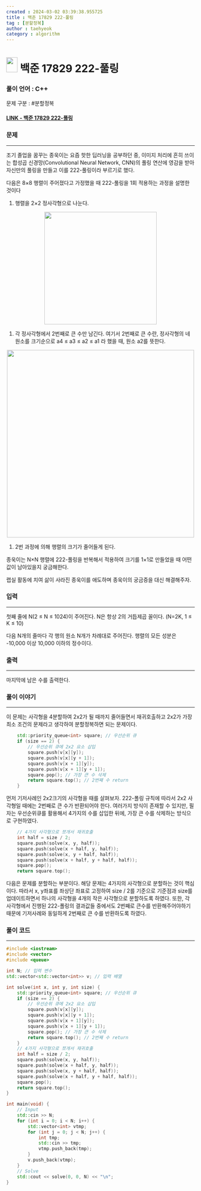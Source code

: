 ```yaml
---
created : 2024-03-02 03:39:38.955725
title : 백준 17829 222-풀링
tag : [분할정복]
author : taehyeok
category : algorithm
---
```

# <img src="https://d2gd6pc034wcta.cloudfront.net/tier/9.svg" width="30" height="40"> 백준 17829 222-풀링


### 풀이 언어 : C++

문제 구분 : #분할정복
#### [LINK - 백준 17829 222-풀링](https://www.acmicpc.net/problem/17829)

### 문제

<hr>


조기 졸업을 꿈꾸는 종욱이는 요즘 핫한 딥러닝을 공부하던 중, 이미지 처리에 흔히 쓰이는 합성곱 신경망(Convolutional Neural Network, CNN)의 풀링 연산에 영감을 받아 자신만의 풀링을 만들고 이를 222-풀링이라 부르기로 했다.

다음은 8×8 행렬이 주어졌다고 가정했을 때 222-풀링을 1회 적용하는 과정을 설명한 것이다

1. 행렬을 2×2 정사각형으로 나눈다.

<center> <img src="https://upload.acmicpc.net/61c48878-d2bb-4680-a7d3-8f9922f3c30f/-/preview/" width="300"> </center>

1. 각 정사각형에서 2번째로 큰 수만 남긴다. 여기서 2번째로 큰 수란, 정사각형의 네 원소를 크기순으로 a4 ≤ a3 ≤ a2 ≤ a1 라 했을 때, 원소 a2를 뜻한다.

<center> <img src="https://upload.acmicpc.net/c2d98fd8-f0dd-4ab4-8fe7-f360e74fa86e/-/preview/" width="500"> </center>

1. 2번 과정에 의해 행렬의 크기가 줄어들게 된다.

종욱이는 N×N 행렬에 222-풀링을 반복해서 적용하여 크기를 1×1로 만들었을 때 어떤 값이 남아있을지 궁금해한다.

랩실 활동에 치여 삶이 사라진 종욱이를 애도하며 종욱이의 궁금증을 대신 해결해주자.
### 입력

<hr>


첫째 줄에 N(2 ≤ N ≤ 1024)이 주어진다. N은 항상 2의 거듭제곱 꼴이다. (N=2K, 1 ≤ K ≤ 10)

다음 N개의 줄마다 각 행의 원소 N개가 차례대로 주어진다. 행렬의 모든 성분은 -10,000 이상 10,000 이하의 정수이다. 
### 출력

<hr>


마지막에 남은 수를 출력한다.
### 풀이 이야기

<hr>


이 문제는 사각형을 4분할하여 2x2가 될 때까지 줄어들면서 재귀호출하고 2x2가 가장 최소 조건의 문제라고 생각하여 분할정복하면 되는 문제이다.

```c++
    std::priority_queue<int> square; // 우선순위 큐
    if (size == 2) {
        // 우선순위 큐에 2x2 요소 삽입
        square.push(v[x][y]);
        square.push(v[x][y + 1]);
        square.push(v[x + 1][y]);
        square.push(v[x + 1][y + 1]);
        square.pop(); // 가장 큰 수 삭제
        return square.top(); // 2번째 수 return
    }
```
먼저 기저사례인 2x2크기의 사각형을 때를 살펴보자. 222-폴링 규칙에 따라서 2x2 사각형일 때에는 2번째로 큰 수가 반환되어야 한다. 여러가지 방식이 존재할 수 있지만, 필자는 우선순위큐를 활용해서 4가지의 수를 삽입한 뒤에, 가장 큰 수를 삭제하는 방식으로 구현하였다.

```c++
    // 4가지 사각형으로 쪼개서 재귀호출
    int half = size / 2;
    square.push(solve(x, y, half));
    square.push(solve(x + half, y, half));
    square.push(solve(x, y + half, half));
    square.push(solve(x + half, y + half, half));
    square.pop();
    return square.top();
```
다음은 문제를 분할하는 부분이다. 해당 문제는 4가지의 사각형으로 분할하는 것이 핵심이다. 따라서 x, y좌표를 좌상단 좌표로 고정하여 size / 2를 기준으로 기준점과 size를 업데이트하면서 하나의 사각형을 4개의 작은 사각형으로 분할하도록 하였다. 또한, 각 사각형에서 진행된 222-폴링의 결과값들 중에서도 2번째로 큰수를 반환해주어야하기 때문에 기저사례와 동일하게 2번째로 큰 수를 반환하도록 하였다.

### 풀이 코드

<hr>


``` c++
#include <iostream>
#include <vector>
#include <queue>

int N; // 입력 변수
std::vector<std::vector<int>> v; // 입력 배열

int solve(int x, int y, int size) {
    std::priority_queue<int> square; // 우선순위 큐
    if (size == 2) {
        // 우선순위 큐에 2x2 요소 삽입
        square.push(v[x][y]);
        square.push(v[x][y + 1]);
        square.push(v[x + 1][y]);
        square.push(v[x + 1][y + 1]);
        square.pop(); // 가장 큰 수 삭제
        return square.top(); // 2번째 수 return
    }
    // 4가지 사각형으로 쪼개서 재귀호출
    int half = size / 2;
    square.push(solve(x, y, half));
    square.push(solve(x + half, y, half));
    square.push(solve(x, y + half, half));
    square.push(solve(x + half, y + half, half));
    square.pop();
    return square.top();
}

int main(void) {
    // Input
    std::cin >> N;
    for (int i = 0; i < N; i++) {
        std::vector<int> vtmp;
        for (int j = 0; j < N; j++) {
            int tmp;
            std::cin >> tmp;
            vtmp.push_back(tmp);
        }
        v.push_back(vtmp);
    }
    // Solve
    std::cout << solve(0, 0, N) << "\n";
}
```
